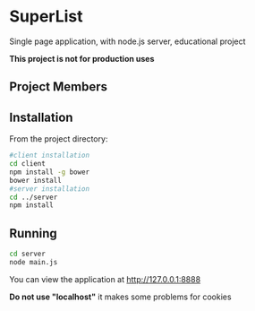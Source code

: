 # SuperList
Single page application, with node.js server, educational project

**This project is not for production uses**

##  Project Members


## Installation
From the project directory:
```bash
#client installation
cd client
npm install -g bower
bower install
#server installation
cd ../server
npm install
```
## Running
```bash
cd server
node main.js
```
You can view the application at http://127.0.0.1:8888

**Do not use "localhost"** it makes some problems for cookies